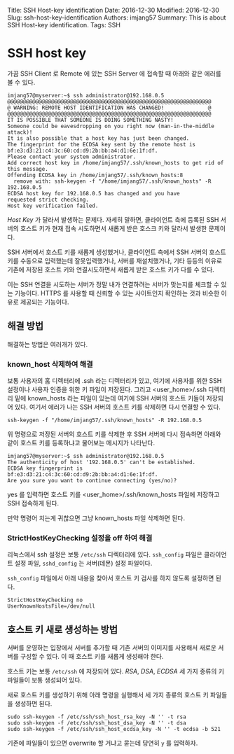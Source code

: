 Title: SSH Host-key identification
Date: 2016-12-30
Modified: 2016-12-30
Slug: ssh-host-key-identification
Authors: imjang57
Summary: This is about SSH Host-key identification.
Tags: SSH

# SSH host key

가끔 SSH Client 로 Remote 에 있는 SSH Server 에 접속할 때 아래와 같은 에러를 볼 수 있다.

```
imjang57@myserver:~$ ssh administrator@192.168.0.5
@@@@@@@@@@@@@@@@@@@@@@@@@@@@@@@@@@@@@@@@@@@@@@@@@@@@@@@@@@@@@@@@@
@ WARNING: REMOTE HOST IDENTIFICATION HAS CHANGED!              @
@@@@@@@@@@@@@@@@@@@@@@@@@@@@@@@@@@@@@@@@@@@@@@@@@@@@@@@@@@@@@@@@@
IT IS POSSIBLE THAT SOMEONE IS DOING SOMETHING NASTY!
Someone could be eavesdropping on you right now (man-in-the-middle
attack)!
It is also possible that a host key has just been changed.
The fingerprint for the ECDSA key sent by the remote host is
bf:e3:d3:21:c4:3c:60:cd:d9:2b:bb:a4:d1:6e:1f:df.
Please contact your system administrator.
Add correct host key in /home/imjang57/.ssh/known_hosts to get rid of
this message.
Offending ECDSA key in /home/imjang57/.ssh/known_hosts:8
  remove with: ssh-keygen -f "/home/imjang57/.ssh/known_hosts" -R
192.168.0.5
ECDSA host key for 192.168.0.5 has changed and you have
requested strict checking.
Host key verification failed.
```

_Host Key_ 가 달라서 발생하는 문제다. 자세히 말하면, 클라이언트 측에 등록된 SSH 서버의 호스트 키가 현재 접속 시도하면서 새롭게 받은 호스크 키와 달라서 발생한 문제이다.

SSH 서버에서 호스트 키를 새롭게 생성했거나, 클라이언트 측에서 SSH 서버의 호스트 키를 수동으로 입력했는데 잘못입력했거나, 서버를 재설치했거나, 기타 등등의 이유로 기존에 저장된 호스트 키와 연결시도하면서 새롭게 받은 호스트 키가 다를 수 있다.

이는 SSH 연결을 시도하는 서버가 정말 내가 연결하려는 서버가 맞는지를 체크할 수 있는 기능이다. HTTPS 를 사용할 때 신뢰할 수 있는 사이트인지 확인하는 것과 비슷한 이유로 제공되는 기능이다.

## 해결 방법

해결하는 방법은 여러개가 있다.

### known_host 삭제하여 해결

보통 사용자의 홈 디렉터리에 .ssh 라는 디렉터리가 있고, 여기에 사용자를 위한 SSH 설정이나 사용자 인증을 위한 키 파일이 저장된다. 그리고 <user_home>/.ssh 디렉터리 밑에 known_hosts 라는 파일이 있는데 여기에 SSH 서버의 호스트 키들이 저장되어 있다. 여기서 에러가 나는 SSH 서버의 호스트 키를 삭제하면 다시 연결할 수 있다.

```
ssh-keygen -f "/home/imjang57/.ssh/known_hosts" -R 192.168.0.5
```

위 명령으로 저장된 서버의 호스트 키를 삭제한 후 SSH 서버에 다시 접속하면 아래와 같이 호스트 키를 등록하냐고 물어보는 메시지가 나타난다.

```
imjang57@myserver:~$ ssh administrator@192.168.0.5
The authenticity of host '192.168.0.5' can't be established.
ECDSA key fingerprint is
bf:e3:d3:21:c4:3c:60:cd:d9:2b:bb:a4:d1:6e:1f:df.
Are you sure you want to continue connecting (yes/no)?
```

yes 를 입력하면 호스트 키를 <user_home>/.ssh/known_hosts 파일에 저장하고 SSH 접속하게 된다.

만약 명령어 치는게 귀찮으면 그냥 known_hosts 파일 삭제하면 된다.

### StrictHostKeyChecking 설정을 off 하여 해결

리눅스에서 ssh 설정은 보통 `/etc/ssh` 디렉터리에 있다. `ssh_config` 파일은 클라이언트 설정 파일, `sshd_config` 는 서버(데몬) 설정 파일이다.

`ssh_config` 파일에서 아래 내용을 찾아서 호스트 키 검사를 하지 않도록 설정하면 된다.

```
StrictHostKeyChecking no
UserKnownHostsFile=/dev/null
```

## 호스트 키 새로 생성하는 방법

서버를 운영하는 입장에서 서버를 추가할 때 기존 서버의 이미지를 사용해서 새로운 서버를 구성할 수 있다. 이 때 호스트 키를 새롭게 생성해야 한다.

호스트 키는 보통 `/etc/ssh` 에 저장되어 있다. _RSA_, _DSA_, _ECDSA_ 세 가지 종류의 키 파일들이 보통 생성되어 있다.

새로 호스트 키를 생성하기 위해 아래 명령을 실행해서 세 가지 종류의 호스트 키 파일들을 생성하면 된다.

```
sudo ssh-keygen -f /etc/ssh/ssh_host_rsa_key -N '' -t rsa
sudo ssh-keygen -f /etc/ssh/ssh_host_dsa_key -N '' -t dsa
sudo ssh-keygen -f /etc/ssh/ssh_host_ecdsa_key -N '' -t ecdsa -b 521
```

기존에 파일들이 있으면 overwrite 할 거냐고 묻는데 당연히 `y` 를 입력하자.
